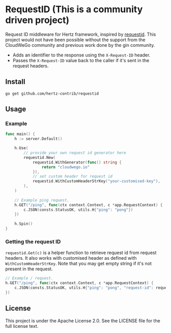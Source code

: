 # RequestID (This is a community driven project)
 
Request ID middleware for Hertz framework, inspired by [requestid](https://github.com/gin-contrib/requestid).
This project would not have been possible without the support from the CloudWeGo community and previous work done by the gin community.

- Adds an identifier to the response using the `X-Request-ID` header. 
- Passes the `X-Request-ID` value back to the caller if it's sent in the request headers.


## Install
```shell
go get github.com/hertz-contrib/requestid
```

## Usage
### Example

```go
func main() {
    h := server.Default()

    h.Use(
        // provide your own request id generator here
        requestid.New(
            requestid.WithGenerator(func() string {
                return "cloudwego.io"
            }),
            // set custom header for request id
            requestid.WithCustomHeaderStrKey("your-customised-key"),
        ),
    )
    
    // Example ping request.
    h.GET("/ping", func(ctx context.Context, c *app.RequestContext) {
        c.JSON(consts.StatusOK, utils.H{"ping": "pong"})
    })
    
    h.Spin()
}
```

### Getting the request ID

`requestid.Get(c)` is a helper function to retrieve request id from request headers. It also works with customised header as defined with `WithCustomHeaderStrKey`. 
Note that you may get empty string if it's not present in the request.

```go
// Example / request.
h.GET("/ping", func(ctx context.Context, c *app.RequestContext) {
    c.JSON(consts.StatusOK, utils.H{"ping": "pong", "request-id": requestid.Get(c)})
})
```

## License
This project is under the Apache License 2.0. See the LICENSE file for the full license text.